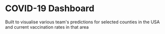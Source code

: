 # COVID-19 Dashboard

Built to visualise various team's predictions for selected counties in the USA and current vaccination rates in that area